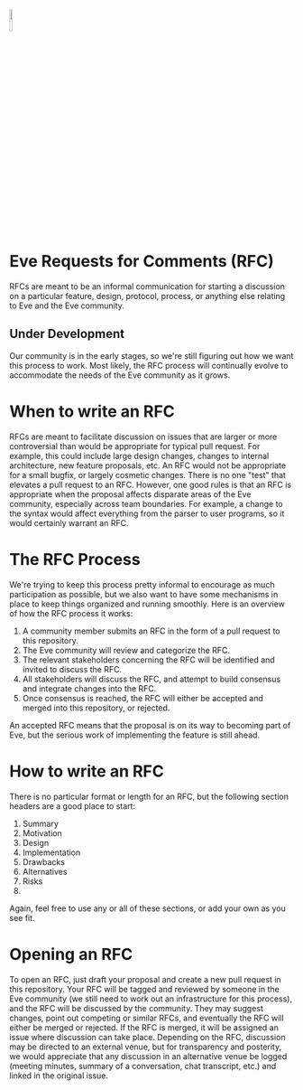 <img src="http://www.witheve.com/logo.png" width="10%">

# Eve Requests for Comments (RFC)

RFCs are meant to be an informal communication for starting a discussion on a particular feature, design, protocol, process, or anything else relating to Eve and the Eve community.

## Under Development

Our community is in the early stages, so we're still figuring out how we want this process to work. Most likely, the RFC process will continually evolve to accommodate the needs of the Eve community as it grows.

# When to write an RFC

RFCs are meant to facilitate discussion on issues that are larger or more controversial than would be appropriate for typical pull request. For example, this could include large design changes, changes to internal architecture, new feature proposals, etc. An RFC would not be appropriate for a small bugfix, or largely cosmetic changes.
There is no one "test" that elevates a pull request to an RFC. However, one good rules is that an RFC is appropriate when the proposal affects disparate areas of the Eve community, especially across team boundaries. For example, a change to the syntax would affect everything from the parser to user programs, so it would certainly warrant an RFC.

# The RFC Process

We're trying to keep this process pretty informal to encourage as much participation as possible, but we also want to have some mechanisms in place to keep things organized and running smoothly. Here is an overview of how the RFC process it works:

1. A community member submits an RFC in the form of a pull request to this repository.
2. The Eve community will review and categorize the RFC.
3. The relevant stakeholders concerning the RFC will be identified and invited to discuss the RFC.
3. All stakeholders will discuss the RFC, and attempt to build consensus and integrate changes into the RFC.
4. Once consensus is reached, the RFC will either be accepted and merged into this repository, or rejected.

An accepted RFC means that the proposal is on its way to becoming part of Eve, but the serious work of implementing the feature is still ahead.

# How to write an RFC

There is no particular format or length for an RFC, but the following section headers are a good place to start:

1. Summary
2. Motivation
3. Design
4. Implementation
5. Drawbacks
6. Alternatives
7. Risks
8. 
Again, feel free to use any or all of these sections, or add your own as you see fit.

# Opening an RFC

To open an RFC, just draft your proposal and create a new pull request in this repository. Your RFC will be tagged and reviewed by someone in the Eve community (we still need to work out an infrastructure for this process), and the RFC will be discussed by the community. They may suggest changes, point out competing or similar RFCs, and eventually the RFC will either be merged or rejected.
If the RFC is merged, it will be assigned an issue where discussion can take place. Depending on the RFC, discussion may be directed to an external venue, but for transparency and posterity, we would appreciate that any discussion in an alternative venue be logged (meeting minutes, summary of a conversation, chat transcript, etc.) and linked in the original issue.
